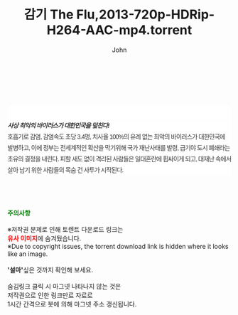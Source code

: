 ﻿---
layout: post
title:  "감기 The Flu,2013-720p-HDRip-H264-AAC-mp4.torrent"
author: John
categories: [ 영화 ]
tags: [  ]
image:  
description: "감기 The Flu,2013-720p-HDRip-H264-AAC-mp4 torrent 정보 공유"
toc: true
toc_sticky: true
---

<br>
<div class="view-img">
<a class="view_image" href="https://www.torrentmobile61.com/bbs/view_image.php?fn=%2Fdata%2Ffile%2Fmovie%2F3735182707_Il8UAujG_bdb266a52c4d78265276d66228335c9f48ed2683.jpg" target="_blank"><img alt="" class="img-tag" content="https://www.torrentmobile61.com/data/file/movie/3735182707_Il8UAujG_bdb266a52c4d78265276d66228335c9f48ed2683.jpg" itemprop="image" src="https://www.torrentmobile61.com/data/file/movie/3735182707_Il8UAujG_bdb266a52c4d78265276d66228335c9f48ed2683.jpg"/></a><a class="view_image" href="https://www.torrentmobile61.com/bbs/view_image.php?fn=%2Fdata%2Ffile%2Fmovie%2F3735182707_dge7nzRo_7968292f2d93fb968c3c05a55987ab84c68d94c2.jpg" target="_blank"><img alt="" class="img-tag" content="https://www.torrentmobile61.com/data/file/movie/3735182707_dge7nzRo_7968292f2d93fb968c3c05a55987ab84c68d94c2.jpg" itemprop="image" src="https://www.torrentmobile61.com/data/file/movie/3735182707_dge7nzRo_7968292f2d93fb968c3c05a55987ab84c68d94c2.jpg"/></a></div><div class="view-content" itemprop="description">
<p><br/></p><div class="title_area" style="margin:0px 0px 9px;padding:0px;list-style:none;font-size:12px;font-family:'나눔고딕', NanumGothic, '돋움', Dotum, Helvetica, 'AppleSDGothicNeo-Medium', AppleGothic, sans-serif;height:30px;float:none;background-color:rgb(255,255,255);"><h4 class="h_story" style="margin:5px 10px 0px 0px;padding:0px;list-style:none;font-size:12px;font-family:'돋움', sans-serif;height:18px;width:49px;background:url(&quot;https://ssl.pstatic.net/static/movie/2020/10/h_tx_sp5.png&quot;) no-repeat 0px -17px;float:left;"><strong class="blind" style="margin:0px;padding:0px;list-style:none;font-size:0px;font-family:inherit;color:inherit;width:1px;height:1px;line-height:0;">줄거리</strong></h4></div><h5 class="h_tx_story" style="margin:-7px 0px 1px;padding:0px;list-style:none;font-size:14px;font-family:'나눔고딕', NanumGothic, Helvetica, sans-serif;color:rgb(51,51,51);background-image:url(&quot;https://ssl.pstatic.net/static/movie/2014/01/blank.gif&quot;);letter-spacing:-1px;line-height:25px;background-color:rgb(255,255,255);">사상 최악의 바이러스가 대한민국을 덮친다!</h5><p class="con_tx" style="margin-top:-1px;margin-bottom:-6px;list-style:none;font-size:14px;font-family:'나눔고딕', NanumGothic, '돋움', Dotum, Helvetica, 'AppleSDGothicNeo-Medium', AppleGothic, sans-serif;color:rgb(51,51,51);background-image:url(&quot;https://ssl.pstatic.net/static/movie/2014/01/blank.gif&quot;);letter-spacing:-1px;line-height:25px;background-color:rgb(255,255,255);">호흡기로 감염, 감염속도 초당 3.4명, 치사율 100%의 유례 없는 최악의 바이러스가 대한민국에 발병하고, 이에 정부는 전세계적인 확산을 막기위해 국가 재난사태를 발령, 급기야 도시 폐쇄라는 초유의 결정을 내린다. 피할 새도 없이 격리된 사람들은 일대혼란에 휩싸이게 되고, 대재난 속에서 살아 남기 위한 사람들의 목숨 건 사투가 시작된다.</p> </div>
    
<br><br><br>
<p data-ke-size="size16"><b><span style="color: green;">주의사항</span></b><br /><br />※저작권 문제로 인해 토렌트 다운로드 링크는<br /><b><span style="color: red;">유사 이미지</span></b>에 숨겨뒀습니다.<br />※Due to copyright issues, the torrent download link is hidden where it looks like an image.<br /><br /><b>'설마'</b>싶은 것까지 확인해 보세요.<br /><br />숨김링크 클릭 시 마그넷 나타나지 않는 것은<br />저작권으로 인한 링크만료 자료로<br />1시간 간격으로 봇에 의해 마그넷 주소 갱신됩니다.</p>

